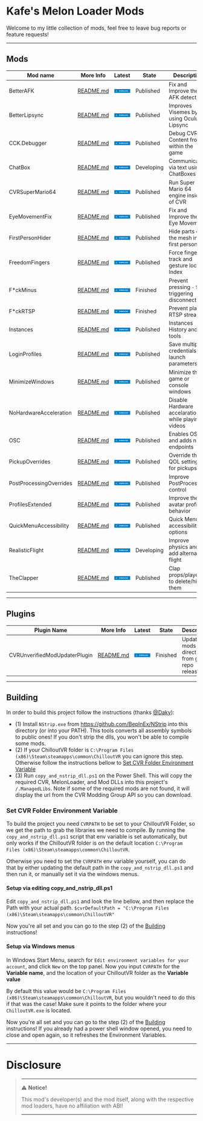 # Kafe's Melon Loader Mods

Welcome to my little collection of mods, feel free to leave bug reports or feature requests!

---

## Mods

| Mod name                | More Info                                         | Latest                                                                                                                                                                                                                               | State      | Description                                         |
|-------------------------|---------------------------------------------------|--------------------------------------------------------------------------------------------------------------------------------------------------------------------------------------------------------------------------------------|------------|-----------------------------------------------------|
| BetterAFK               | [README.md](BetterAFK/README.md)                  | [![Download Latest BetterAFK.dll](.Resources/DownloadButtonEnabled.svg "Download Latest BetterAFK.dll")](https://github.com/kafeijao/Kafe_CVR_Mods/releases/latest/download/BetterAFK.dll)                                           | Published  | Fix and Improve the AFK detection                   |
| BetterLipsync           | [README.md](BetterLipsync/README.md)              | [![Download Latest BetterLipsync.dll](.Resources/DownloadButtonEnabled.svg "Download Latest BetterLipsync.dll")](https://github.com/kafeijao/Kafe_CVR_Mods/releases/latest/download/BetterLipsync.dll)                               | Published  | Improves Visemes by using Oculus Lipsync            |
| CCK.Debugger            | [README.md](CCK.Debugger/README.md)               | [![Download Latest CCK.Debugger.dll](.Resources/DownloadButtonEnabled.svg "Download Latest CCK.Debugger.dll")](https://github.com/kafeijao/Kafe_CVR_Mods/releases/latest/download/CCK.Debugger.dll)                                  | Published  | Debug CVR Content from within the game              |
| ChatBox                 | [README.md](ChatBox/README.md)                    | [![Download Latest ChatBox.dll](.Resources/DownloadButtonEnabled.svg "Download Latest ChatBox.dll")](https://github.com/kafeijao/Kafe_CVR_Mods/releases/latest/download/ChatBox.dll)                                                 | Developing | Communicate via text using ChatBoxes                |
| CVRSuperMario64         | [README.md](CVRSuperMario64/README.md)            | [![Download Latest CVRSuperMario64.dll](.Resources/DownloadButtonEnabled.svg "Download Latest CVRSuperMario64.dll")](https://github.com/kafeijao/Kafe_CVR_Mods/releases/latest/download/CVRSuperMario64.dll)                         | Published  | Run Super Mario 64 engine inside of CVR             |
| EyeMovementFix          | [README.md](EyeMovementFix/README.md)             | [![Download Latest EyeMovementFix.dll](.Resources/DownloadButtonEnabled.svg "Download Latest EyeMovementFix.dll")](https://github.com/kafeijao/Kafe_CVR_Mods/releases/latest/download/EyeMovementFix.dll)                            | Published  | Fix and Improve the Eye Movement                    |
| FirstPersonHider        | [README.md](FirstPersonHider/README.md)           | [![Download Latest FirstPersonHider.dll](.Resources/DownloadButtonEnabled.svg "Download Latest FirstPersonHider.dll")](https://github.com/kafeijao/Kafe_CVR_Mods/releases/latest/download/FirstPersonHider.dll)                      | Published  | Hide parts of the mesh in first person              |
| FreedomFingers          | [README.md](FreedomFingers/README.md)             | [![Download Latest FreedomFingers.dll](.Resources/DownloadButtonEnabled.svg "Download Latest FreedomFingers.dll")](https://github.com/kafeijao/Kafe_CVR_Mods/releases/latest/download/FreedomFingers.dll)                            | Published  | Force finger track and gesture lock on Index        |
| F*ckMinus               | [README.md](FuckMinus/README.md)                  | [![Download Latest F*ckMinus.dll](.Resources/DownloadButtonEnabled.svg "Download Latest F*ckMinus.dll")](https://github.com/kafeijao/Kafe_CVR_Mods/releases/latest/download/FuckMinus.dll)                                           | Finished   | Prevent pressing `-` from triggering disconnections |
| F*ckRTSP                | [README.md](FuckRTSP/README.md)                   | [![Download Latest F*ckRTSP.dll](.Resources/DownloadButtonEnabled.svg "Download Latest F*ckRTSP.dll")](https://github.com/kafeijao/Kafe_CVR_Mods/releases/latest/download/FuckRTSP.dll)                                              | Finished   | Prevent playing RTSP streams                        |
| Instances               | [README.md](Instances/README.md)                  | [![Download Latest Instances.dll](.Resources/DownloadButtonEnabled.svg "Download Latest Instances.dll")](https://github.com/kafeijao/Kafe_CVR_Mods/releases/latest/download/Instances.dll)                                           | Published  | Instances History and tools                         |
| LoginProfiles           | [README.md](LoginProfiles/README.md)              | [![Download Latest LoginProfiles.dll](.Resources/DownloadButtonEnabled.svg "Download Latest LoginProfiles.dll")](https://github.com/kafeijao/Kafe_CVR_Mods/releases/latest/download/LoginProfiles.dll)                               | Published  | Save multiple credentials via launch parameters     |
| MinimizeWindows         | [README.md](MinimizeWindows/README.md)            | [![Download Latest MinimizeWindows.dll](.Resources/DownloadButtonEnabled.svg "Download Latest MinimizeWindows.dll")](https://github.com/kafeijao/Kafe_CVR_Mods/releases/latest/download/MinimizeWindows.dll)                         | Published  | Minimize the game or console windows                |
| NoHardwareAcceleration  | [README.md](NoHardwareAcceleration/README.md)     | [![Download Latest NoHardwareAcceleration.dll](.Resources/DownloadButtonEnabled.svg "Download Latest NoHardwareAcceleration.dll")](https://github.com/kafeijao/Kafe_CVR_Mods/releases/latest/download/NoHardwareAcceleration.dll)    | Published  | Disable Hardware accelaration while playing videos  |
| OSC                     | [README.md](OSC/README.md)                        | [![Download Latest OSC.dll](.Resources/DownloadButtonEnabled.svg "Download Latest OSC.dll")](https://github.com/kafeijao/Kafe_CVR_Mods/releases/latest/download/OSC.dll)                                                             | Published  | Enables OSC and adds new endpoints                  |
| PickupOverrides         | [README.md](PickupOverrides/README.md)            | [![Download Latest PickupOverrides.dll](.Resources/DownloadButtonEnabled.svg "Download Latest PickupOverrides.dll")](https://github.com/kafeijao/Kafe_CVR_Mods/releases/latest/download/PickupOverrides.dll)                         | Published  | Override the QOL settings for pickups               |
| PostProcessingOverrides | [README.md](PostProcessingOverrides/README.md)    | [![Download Latest PostProcessingOverrides.dll](.Resources/DownloadButtonEnabled.svg "Download Latest PostProcessingOverrides.dll")](https://github.com/kafeijao/Kafe_CVR_Mods/releases/latest/download/PostProcessingOverrides.dll) | Published  | Improve PostProcessing control                      |
| ProfilesExtended        | [README.md](ProfilesExtended/README.md)           | [![Download Latest ProfilesExtended.dll](.Resources/DownloadButtonEnabled.svg "Download Latest ProfilesExtended.dll")](https://github.com/kafeijao/Kafe_CVR_Mods/releases/latest/download/ProfilesExtended.dll)                      | Published  | Improve the avatar profiles behavior                |
| QuickMenuAccessibility  | [README.md](QuickMenuAccessibility/README.md)     | [![Download Latest QuickMenuAccessibility.dll](.Resources/DownloadButtonEnabled.svg "Download Latest QuickMenuAccessibility.dll")](https://github.com/kafeijao/Kafe_CVR_Mods/releases/latest/download/QuickMenuAccessibility.dll)    | Published  | Quick Menu accessibility options                    |
| RealisticFlight         | [README.md](RealisticFlight/README.md)            | [![Download Latest RealisticFlight.dll](.Resources/DownloadButtonEnabled.svg "Download Latest RealisticFlight.dll")](https://github.com/kafeijao/Kafe_CVR_Mods/releases/latest/download/RealisticFlight.dll)                         | Developing | Improve physics and add alternative flight          |
| TheClapper              | [README.md](TheClapper/README.md)                 | [![Download Latest TheClapper.dll](.Resources/DownloadButtonEnabled.svg "Download Latest TheClapper.dll")](https://github.com/kafeijao/Kafe_CVR_Mods/releases/latest/download/TheClapper.dll)                                        | Published  | Clap props/players to delete/hide them              |

---

## Plugins

| Plugin Name                   | More Info                                            | Latest                                                                                                                                                                                                                                                 | State    | Description                                    |
|-------------------------------|------------------------------------------------------|--------------------------------------------------------------------------------------------------------------------------------------------------------------------------------------------------------------------------------------------------------|----------|------------------------------------------------|
| CVRUnverifiedModUpdaterPlugin | [README.md](CVRUnverifiedModUpdaterPlugin/README.md) | [![Download Latest CVRUnverifiedModUpdaterPlugin.dll](.Resources/DownloadButtonEnabled.svg "Download Latest CVRUnverifiedModUpdaterPlugin.dll")](https://github.com/kafeijao/Kafe_CVR_Mods/releases/latest/download/CVRUnverifiedModUpdaterPlugin.dll) | Finished | Update mods directly from github repo releases |

---

## Building

In order to build this project follow the instructions (thanks [@Daky](https://github.com/dakyneko)):

- (1) Install `NStrip.exe` from https://github.com/BepInEx/NStrip into this directory (or into your PATH). This tools
  converts all assembly symbols to public ones! If you don't strip the dlls, you won't be able to compile some mods.
- (2) If your ChilloutVR folder is `C:\Program Files (x86)\Steam\steamapps\common\ChilloutVR` you can ignore this step.
  Otherwise follow the instructions bellow
  to [Set CVR Folder Environment Variable](#set-cvr-folder-environment-variable)
- (3) Run `copy_and_nstrip_dll.ps1` on the Power Shell. This will copy the required CVR, MelonLoader, and Mod DLLs into
  this project's `/.ManagedLibs`. Note if some of the required mods are not found, it will display the url from the CVR
  Modding Group API so you can download.

### Set CVR Folder Environment Variable

To build the project you need `CVRPATH` to be set to your ChilloutVR Folder, so we get the path to grab the libraries 
we need to compile. By running the `copy_and_nstrip_dll.ps1` script that env variable is set automatically, but only
works if the ChilloutVR folder is on the default location `C:\Program Files (x86)\Steam\steamapps\common\ChilloutVR`.

Otherwise you need to set the `CVRPATH` env variable yourself, you can do that by either updating the default path in
the `copy_and_nstrip_dll.ps1` and then run it, or manually set it via the windows menus.


#### Setup via editing copy_and_nstrip_dll.ps1

Edit `copy_and_nstrip_dll.ps1` and look the line bellow, and then replace the Path with your actual path.
```$cvrDefaultPath = "C:\Program Files (x86)\Steam\steamapps\common\ChilloutVR"```

Now you're all set and you can go to the step (2) of the [Building](#building) instructions!


#### Setup via Windows menus

In Windows Start Menu, search for `Edit environment variables for your account`, and click `New` on the top panel.
Now you input `CVRPATH` for the **Variable name**, and the location of your ChilloutVR folder as the **Variable value**

By default this value would be `C:\Program Files (x86)\Steam\steamapps\common\ChilloutVR`, but you wouldn't need to do
this if that was the case! Make sure it points to the folder where your `ChilloutVR.exe` is located.

Now you're all set and you can go to the step (2) of the [Building](#building) instructions! If you already had a power
shell window opened, you need to close and open again, so it refreshes the Environment Variables.

---

# Disclosure  

> ---
> ⚠️ **Notice!**  
>
> This mod's developer(s) and the mod itself, along with the respective mod loaders, have no affiliation with ABI!
>
> ---

